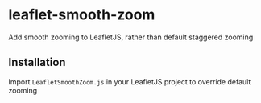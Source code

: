 # leaflet-smooth-zoom

Add smooth zooming to LeafletJS, rather than default staggered zooming

## Installation

Import `LeafletSmoothZoom.js` in your LeafletJS project to override default zooming
